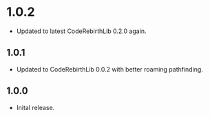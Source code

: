 # 1.0.2

- Updated to latest CodeRebirthLib 0.2.0 again.

## 1.0.1

- Updated to CodeRebirthLib 0.0.2 with better roaming pathfinding.

## 1.0.0

- Inital release.
